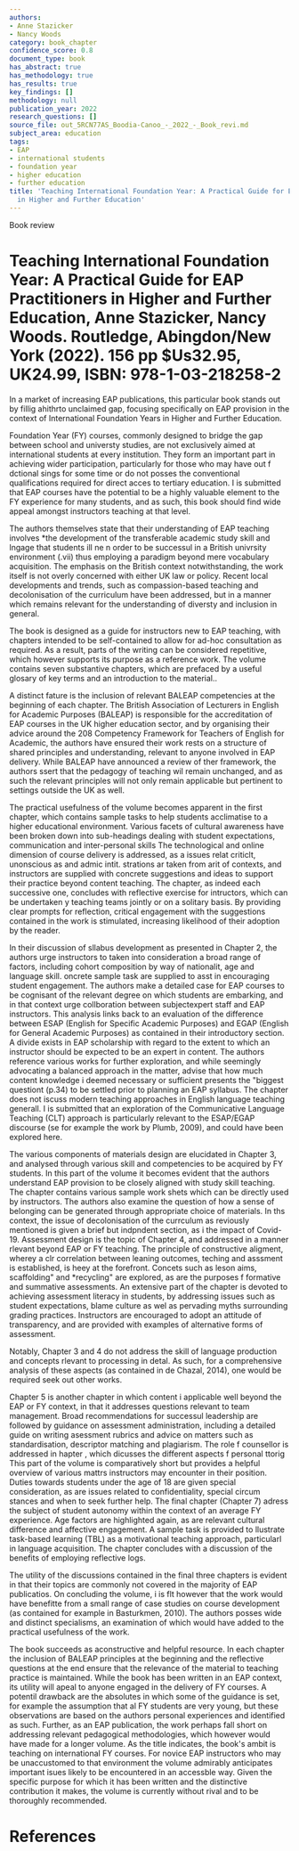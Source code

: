 ```yaml
---
authors:
- Anne Stazicker
- Nancy Woods
category: book_chapter
confidence_score: 0.8
document_type: book
has_abstract: true
has_methodology: true
has_results: true
key_findings: []
methodology: null
publication_year: 2022
research_questions: []
source_file: out_5RCN77AS_Boodia-Canoo_-_2022_-_Book_revi.md
subject_area: education
tags:
- EAP
- international students
- foundation year
- higher education
- further education
title: 'Teaching International Foundation Year: A Practical Guide for EAP Practitioners
  in Higher and Further Education'
---
```


Book review

# Teaching International Foundation Year: A Practical Guide for EAP Practitioners in Higher and Further Education, Anne Stazicker, Nancy Woods. Routledge, Abingdon/New York (2022). 156 pp \$Us32.95, UK24.99, ISBN: 978-1-03-218258-2

In a market of increasing EAP publications, this particular book stands out by fillig ahithrto unclaimed gap, focusing specifically on EAP provision in the context of International Foundation Years in Higher and Further Education.

Foundation Year (FY) courses, commonly designed to bridge the gap between school and universty studies, are not exclusively aimed at international students at every institution. They form an important part in achieving wider participation, particularly for those who may have out f dctional sings for some time or do not posses the conventional qualifications required for direct acces to tertiary education. I is submitted that EAP courses have the potential to be a highly valuable element to the FY experience for many students, and as such, this book should find wide appeal amongst instructors teaching at that level.

The authors themselves state that their understanding of EAP teaching involves \*the development of the transferable academic study skill and lngage that students ill ne n order to be successul in a British univrsity environment (.vii) thus employing a paradigm beyond mere vocabulary acquisition. The emphasis on the British context notwithstanding, the work itself is not overly concerned with either UK law or policy. Recent local developments and trends, such as compassion-based teaching and decolonisation of the curriculum have been addressed, but in a manner which remains relevant for the understanding of diversty and inclusion in general.

The book is designed as a guide for instructors new to EAP teaching, with chapters intended to be self-contained to allow for ad-hoc consultation as required. As a result, parts of the writing can be considered repetitive, which however supports its purpose as a reference work. The volume contains seven substantive chapters, which are prefaced by a useful glosary of key terms and an introduction to the material..

A distinct fature is the inclusion of relevant BALEAP competencies at the beginning of each chapter. The British Association of Lecturers in English for Academic Purposes (BALEAP) is responsible for the accreditation of EAP courses in the UK higher education sector, and by organising their advice around the 208 Competency Framework for Teachers of English for Academic, the authors have ensured their work rests on a structure of shared principles and understanding, relevant to anyone involved in EAP delivery. While BALEAP have announced a review of ther framework, the authors ssert that the pedagogy of teaching wil remain unchanged, and as such the relevant principles will not only remain applicable but pertinent to settings outside the UK as well.

The practical usefulness of the volume becomes apparent in the first chapter, which contains sample tasks to help students acclimatise to a higher educational environment. Various facets of cultural awareness have been broken down into sub-headings dealing with student expectations, communication and inter-personal skills The technological and online dimension of course delivery is addressed, as a issues relat  criticlt, unonscious as and admic intit. strations ar taken from  arit of contexts, and instructors are supplied with concrete suggestions and ideas to support their practice beyond content teaching. The chapter, as indeed each successive one, concludes with reflective exercise for intructors, which can be undertaken y teaching teams jointly or on a solitary basis. By providing clear prompts for reflection, critical engagement with the suggestions contained in the work is stimulated, increasing likelihood of their adoption by the reader.

In their discussion of sllabus development as presented in Chapter 2, the authors urge instructors to taken into consideration a broad range of factors, including cohort composition by way of nationalit, age and language skill. oncrete sample task are supplied to asst in encouraging student engagement. The authors make a detailed case for EAP courses to be cognisant of the relevant degree on which students are embarking, and in that context urge collboration between subjectexpert staff and EAP instructors. This analysis links back to an evaluation of the difference between ESAP (English for Specific Academic Purposes) and EGAP (English for General Academic Purposes) as contained in their introductory section. A divide exists in EAP scholarship with regard to the extent to which an instructor should be expected to be an expert in content. The authors reference various works for further exploration, and while seemingly advocating a balanced approach in the matter, advise that how much content knowledge i deemed necessary or sufficient presents the "biggest questiont (p.34) to be settled prior to planning an EAP syllabus. The chapter does not iscuss modern teaching approaches in English language teaching generall. I is submitted that an exploration of the Communicative Language Teaching (CLT) approach is particularly relevant to the ESAP/EGAP discourse (se for example the work by Plumb, 2009), and could have been explored here.

The various components of materials design are elucidated in Chapter 3, and analysed through various skill and competencies to be acquired by FY students. In this part of the volume it becomes evident that the authors understand EAP provision to be closely aligned with study skill teaching. The chapter contains various sample work shets which can be directly used by instructors. The authors also examine the question of how a sense of belonging can be generated through appropriate choice of materials. In ths context, the issue of decolonisation of the currculum as reviously mentioned is given a brief but indpndent section, as i the impact of Covid-19. Assessment design is the topic of Chapter 4, and addressed in a manner rlevant beyond EAP or FY teaching. The principle of constructive aligment, wherey a clr correlation between leaning outcomes, teching and asssment is established, is heey at the forefront. Concets such as leson aims, scaffolding" and \*recycling" are explored, as are the purposes f formative and summative assessments. An extensive part of the chapter is devoted to achieving assessment literacy in students, by addressing issues such as student expectations, blame culture as wel as pervading myths surrounding grading practices. Instructors are encouraged to adopt an attitude of transparency, and are provided with examples of alternative forms of assessment.

Notably, Chapter 3 and 4 do not address the skill of language production and concepts rlevant to processing in detal. As such, for a comprehensive analysis of these aspects (as contained in de Chazal, 2014), one would be required seek out other works.

Chapter 5 is another chapter in which content i applicable well beyond the EAP or FY context, in that it addresses questions relevant to team management. Broad recommendations for successul leadership are followed by guidance on assessment administration, including a detailed guide on writing asessment rubrics and advice on matters such as standardisation, descriptor matching and plagiarism. The role f counsellor is addressed in hapter , which dicusses the different aspects f personal ttorig This part of the volume is comparatively short but provides a helpful overview of various mattrs instructors may encounter in their position. Duties towards students under the age of 18 are given special consideration, as are issues related to confidentiality, special circum stances and when to seek further help. The final chapter (Chapter 7) adress the subject of student autonomy within the context of an average FY experience. Age factors are highlighted again, as are relevant cultural difference and affective engagement. A sample task is provided to llustrate task-based learning (TBL) as a motivational teaching approach, particularl in language acquisition. The chapter concludes with a discussion of the benefits of employing reflective logs.

The utility of the discussions contained in the final three chapters is evident in that their topics are commonly not covered in the majority of EAP publicatios. On concluding the volume, i is flt however that the work would have benefitte from a small range of case studies on course development (as contained for example in Basturkmen, 2010). The authors posses wide and distinct specialisms, an examination of which would have added to the practical usefulness of the work.

The book succeeds as aconstructive and helpful resource. In each chapter the inclusion of BALEAP principles at the beginning and the reflective questions at the end ensure that the relevance of the material to teaching practice is maintained. While the book has been written in an EAP context, its utility will apeal to anyone engaged in the delivery of FY courses. A potentil drawback are the absolutes in which some of the guidance is set, for example the assumption that al FY students are very young, but these observations are based on the authors personal experiences and identified as such. Further, as an EAP publication, the work perhaps fall short on addressing relevant pedagogical methodologies, which however would have made for a longer volume. As the title indicates, the book's ambit is teaching on international FY courses. For novice EAP instructors who may be unaccustomed to that environment the volume admirably anticipates important isues likely to be encountered in an accessble way. Given the specific purpose for which it has been written and the distinctive contribution it makes, the volume is currently without rival and to be thoroughly recommended.

# References